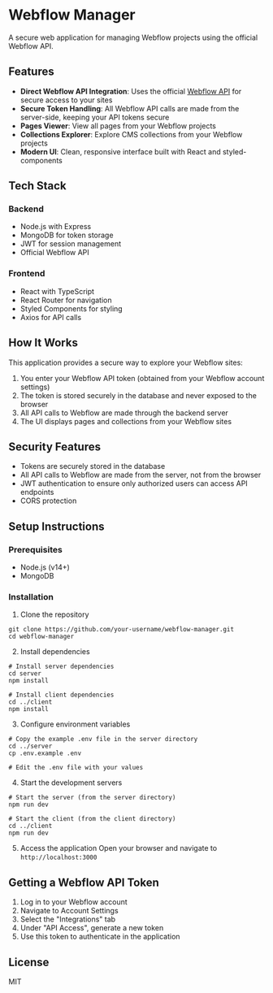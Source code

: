 # Webflow Manager

A secure web application for managing Webflow projects using the official Webflow API.

## Features

- **Direct Webflow API Integration**: Uses the official [Webflow API](https://developers.webflow.com/data/reference/rest-introduction) for secure access to your sites
- **Secure Token Handling**: All Webflow API calls are made from the server-side, keeping your API tokens secure
- **Pages Viewer**: View all pages from your Webflow projects
- **Collections Explorer**: Explore CMS collections from your Webflow projects
- **Modern UI**: Clean, responsive interface built with React and styled-components

## Tech Stack

### Backend
- Node.js with Express
- MongoDB for token storage
- JWT for session management
- Official Webflow API

### Frontend
- React with TypeScript
- React Router for navigation
- Styled Components for styling
- Axios for API calls

## How It Works

This application provides a secure way to explore your Webflow sites:

1. You enter your Webflow API token (obtained from your Webflow account settings)
2. The token is stored securely in the database and never exposed to the browser
3. All API calls to Webflow are made through the backend server
4. The UI displays pages and collections from your Webflow sites

## Security Features

- Tokens are securely stored in the database
- All API calls to Webflow are made from the server, not from the browser
- JWT authentication to ensure only authorized users can access API endpoints
- CORS protection

## Setup Instructions

### Prerequisites
- Node.js (v14+)
- MongoDB

### Installation

1. Clone the repository
```
git clone https://github.com/your-username/webflow-manager.git
cd webflow-manager
```

2. Install dependencies
```
# Install server dependencies
cd server
npm install

# Install client dependencies
cd ../client
npm install
```

3. Configure environment variables
```
# Copy the example .env file in the server directory
cd ../server
cp .env.example .env

# Edit the .env file with your values
```

4. Start the development servers
```
# Start the server (from the server directory)
npm run dev

# Start the client (from the client directory)
cd ../client
npm run dev
```

5. Access the application
Open your browser and navigate to `http://localhost:3000`

## Getting a Webflow API Token

1. Log in to your Webflow account
2. Navigate to Account Settings
3. Select the "Integrations" tab
4. Under "API Access", generate a new token
5. Use this token to authenticate in the application

## License

MIT 